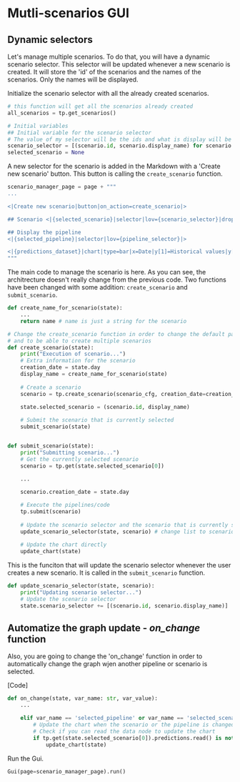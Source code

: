 # Mutli-scenarios GUI

## Dynamic selectors

Let's manage multiple scenarios. To do that, you will have a dynamic scenario selector. This selector will be updated whenever a new scenario is created. It will store the 'id' of the scenarios and the names of the scenarios. Only the names will be displayed.

Initialize the scenario selector with all the already created scenarios.
```python
# this function will get all the scenarios already created
all_scenarios = tp.get_scenarios() 

# Initial variables
## Initial variable for the scenario selector
# The value of my selector will be the ids and what is display will be the display_name of my scenario
scenario_selector = [(scenario.id, scenario.display_name) for scenario in all_scenarios]
selected_scenario = None
```

A new selector for the scenario is added in the Markdown with a 'Create new scenario' button. This button is calling the `create_scenario` function.

```python
scenario_manager_page = page + """
...

<|Create new scenario|button|on_action=create_scenario|>

## Scenario <|{selected_scenario}|selector|lov={scenario_selector}|dropdown=True|>

## Display the pipeline
<|{selected_pipeline}|selector|lov={pipeline_selector}|>

<|{predictions_dataset}|chart|type=bar|x=Date|y[1]=Historical values|y[2]=Predicted values|height=80%|width=100%|>
"""
```

The main code to manage the scenario is here. As you can see, the architrecture doesn't really change from the previous code. Two functions have been changed with some addition: `create_scenario` and `submit_scenario`. 

```python
def create_name_for_scenario(state):
    ...
    return name # name is just a string for the scenario

# Change the create_scenario function in order to change the default parameters
# and to be able to create multiple scenarios
def create_scenario(state):
    print("Execution of scenario...")
    # Extra information for the scenario
    creation_date = state.day
    display_name = create_name_for_scenario(state)
    
    # Create a scenario
    scenario = tp.create_scenario(scenario_cfg, creation_date=creation_date, name=display_name)

    state.selected_scenario = (scenario.id, display_name)
    
    # Submit the scenario that is currently selected
    submit_scenario(state)


def submit_scenario(state):
    print("Submitting scenario...")
    # Get the currently selected scenario
    scenario = tp.get(state.selected_scenario[0])
    
    ...

    scenario.creation_date = state.day 

    # Execute the pipelines/code
    tp.submit(scenario)
    
    # Update the scenario selector and the scenario that is currently selected
    update_scenario_selector(state, scenario) # change list to scenario
    
    # Update the chart directly
    update_chart(state) 
```

This is the funciton that will update the scenario selector whenever the user creates a new scenario. It is called in the `submit_scenario` function.

```python
def update_scenario_selector(state, scenario):
    print("Updating scenario selector...")
    # Update the scenario selector
    state.scenario_selector += [(scenario.id, scenario.display_name)]

```

## Automatize the graph update - *on_change* function

Also, you are going to change the 'on_change' function in order to automatically change the graph wjen another pipeline or scenario is selected.

[Code]
```python
def on_change(state, var_name: str, var_value):
    ...

    elif var_name == 'selected_pipeline' or var_name == 'selected_scenario':
        # Update the chart when the scenario or the pipeline is changed
        # Check if you can read the data node to update the chart
        if tp.get(state.selected_scenario[0]).predictions.read() is not None:
            update_chart(state)
```

Run the Gui.

```python
Gui(page=scenario_manager_page).run()
```